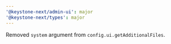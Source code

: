 ```yaml
---
'@keystone-next/admin-ui': major
'@keystone-next/types': major
---
```


Removed `system` argument from `config.ui.getAdditionalFiles`.
